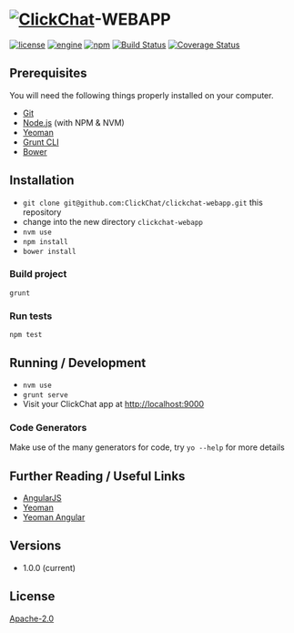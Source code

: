 # [![ClickChat](http://public.acactown.org/clickchat-logo-readme-files.png)](http://bootenv.com)-WEBAPP

[![license](https://img.shields.io/badge/license-Apache_2.0-blue.svg)]()
[![engine](https://img.shields.io/badge/iojs-v2.1.0-yellow.svg)]()
[![npm](https://img.shields.io/npm/v/npm.svg)]()
[![Build Status](https://travis-ci.org/ClickChat/clickchat-webapp?branch=master)](https://travis-ci.org/ClickChat/clickchat-webapp)
[![Coverage Status](https://coveralls.io/repos/ClickChat/clickchat-webapp/badge.svg)](https://coveralls.io/r/ClickChat/clickchat-webapp)

## Prerequisites

You will need the following things properly installed on your computer.

* [Git](http://git-scm.com/)
* [Node.js](http://nodejs.org/) (with NPM & NVM)
* [Yeoman](http://yeoman.io/)
* [Grunt CLI](http://gruntjs.com/)
* [Bower](http://bower.io/)

## Installation

* `git clone git@github.com:ClickChat/clickchat-webapp.git` this repository
* change into the new directory `clickchat-webapp`
* `nvm use`
* `npm install`
* `bower install`

### Build project

```
grunt
```

### Run tests

```
npm test
```

## Running / Development

* `nvm use`
* `grunt serve`
* Visit your ClickChat app at [http://localhost:9000](http://localhost:9000)

### Code Generators

Make use of the many generators for code, try `yo --help` for more details

## Further Reading / Useful Links

* [AngularJS](https://angularjs.org/)
* [Yeoman](http://yeoman.io/codelab.html)
* [Yeoman Angular](https://github.com/yeoman/generator-angular)

## Versions
 
 - 1.0.0 (current)

## License

[Apache-2.0](LICENSE)
